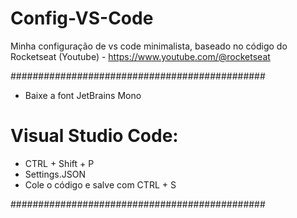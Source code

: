 # Config-VS-Code

Minha configuração de vs code minimalista, baseado no código do Rocketseat (Youtube) - https://www.youtube.com/@rocketseat

##############################################

- Baixe a font JetBrains Mono

# Visual Studio Code:
  
- CTRL + Shift + P
- Settings.JSON
- Cole o código e salve com CTRL + S

##############################################
